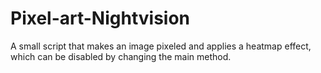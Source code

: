 # Pixel-art-Nightvision

A small script that makes an image pixeled and applies a heatmap effect, which can be disabled by changing the main method.
